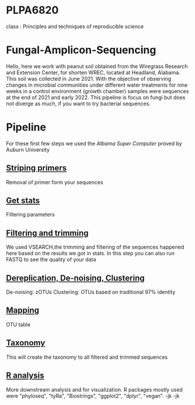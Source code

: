 # PLPA6820
class : Principles and techniques of reproducible science

# Fungal-Amplicon-Sequencing

Hello, here we work with peanut soil obtained from the Wiregrass Research and Extension Center, for shorten WREC, located at Headland, Alabama. This soil was collected in June 2021. With the objective of observing changes in microbial communities under different water treatments for nine weeks in a control environment (growth chamber) samples were sequences at the end of 2021 and early 2022. This pipeline is focus on fungi but does not diverge as much, if you want to try bacterial sequences. 

# Pipeline

For these first few steps we used the *Albama Super Computer* proved by Auburn University

## [Striping primers](https://github.com/lauraRodriiguez/PLPA6820/blob/main/Scripts/STRIPPING%20PRIMERS1.rtf)

Removal of primer form your sequences

## [Get stats](https://github.com/lauraRodriiguez/PLPA6820/blob/main/Scripts/Stats2.rtf)

Filtering parameters

## [Filtering and trimming](https://github.com/lauraRodriiguez/PLPA6820/blob/main/Scripts/FILTERING.TRIMMING3.rtf)

We used VSEARCH,the trimming and filtering of the sequences happened here based on the results we got in stats. In this step you can also run FASTQ to see the quality of your data

## [Dereplication, De-noising, Clustering](https://github.com/lauraRodriiguez/PLPA6820/blob/main/Scripts/DEREPLICATION%2C%20CLUSTERING.CHIMERAREMOVAL4.rtf)


De-noising: zOTUs
Clustering: OTUs based on traditional 97% identity

## [Mapping](https://github.com/lauraRodriiguez/PLPA6820/blob/main/Scripts/MAPPING5.rtf)
OTU table


## [Taxonomy](https://github.com/lauraRodriiguez/PLPA6820/blob/main/Scripts/TAXONOMY6.rtf)
This will create the taxonomy to all filtered and trimmed sequences

## [R analysis](https://github.com/lauraRodriiguez/PLPA6820/blob/main/WRECpeanutSoilFungi.Rmd)
More downstream analysis and for visualization. R packages mostly used were "phyloseq", "tyRa", "Biostrings", "ggplot2", "dplyr", "vegan".
-jk
-jk
